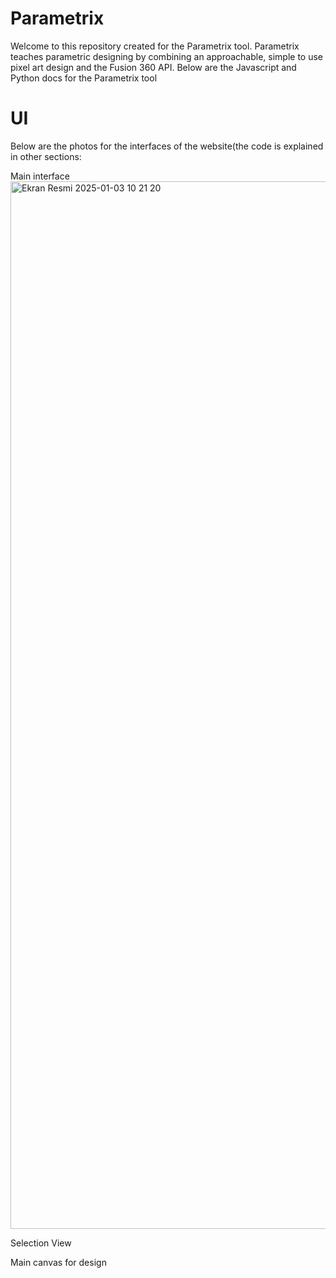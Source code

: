 # Parametrix

Welcome to this repository created for the Parametrix tool. Parametrix teaches parametric designing by combining an approachable, simple to use pixel art design and the Fusion 360 API. Below are the Javascript and Python docs for the Parametrix tool

# UI

Below are the photos for the interfaces of the website(the code is explained in other sections:

Main interface
<img width="1676" alt="Ekran Resmi 2025-01-03 10 21 20" src="https://github.com/user-attachments/assets/7f3492d9-4adb-400a-a7d3-493923de51fc" />


Selection View


Main canvas for design

